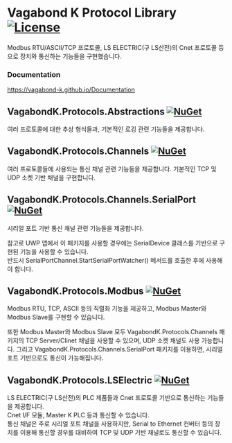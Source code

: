 # Vagabond K Protocol Library [![License](https://img.shields.io/badge/license-LGPL--2.1-blue.svg)](https://licenses.nuget.org/LGPL-2.1-only)   
Modbus RTU/ASCII/TCP 프로토콜, LS ELECTRIC(구 LS산전)의 Cnet 프로토콜 등으로 장치와 통신하는 기능들을 구현했습니다.

### Documentation
https://vagabond-k.github.io/Documentation

## VagabondK.Protocols.Abstractions [![NuGet](https://img.shields.io/nuget/v/VagabondK.Protocols.Abstractions.svg)](https://www.nuget.org/packages/VagabondK.Protocols.Abstractions/)   
여러 프로토콜에 대한 추상 형식들과, 기본적인 로깅 관련 기능들을 제공합니다.

## VagabondK.Protocols.Channels [![NuGet](https://img.shields.io/nuget/v/VagabondK.Protocols.Channels.svg)](https://www.nuget.org/packages/VagabondK.Protocols.Channels/)   
여러 프로토콜들에 사용되는 통신 채널 관련 기능들을 제공합니다. 기본적인 TCP 및 UDP 소켓 기반 채널을 구현합니다.

## VagabondK.Protocols.Channels.SerialPort [![NuGet](https://img.shields.io/nuget/v/VagabondK.Protocols.Channels.SerialPort.svg)](https://www.nuget.org/packages/VagabondK.Protocols.Channels.SerialPort/)   
시리얼 포트 기반 통신 채널 관련 기능들을 제공합니다.   

참고로 UWP 앱에서 이 패키지를 사용할 경우에는 SerialDevice 클래스를 기반으로 구현된 기능을 사용할 수 있습니다.   
반드시 SerialPortChannel.StartSerialPortWatcher() 메서드를 호출한 후에 사용해야 합니다.

## VagabondK.Protocols.Modbus [![NuGet](https://img.shields.io/nuget/v/VagabondK.Protocols.Modbus.svg)](https://www.nuget.org/packages/VagabondK.Protocols.Modbus/)   
Modbus RTU, TCP, ASCII 등의 직렬화 기능을 제공하고, Modbus Master와 Modbus Slave를 구현할 수 있습니다.   

또한 Modbus Master와 Modbus Slave 모두 VagabondK.Protocols.Channels 패키지의 TCP Server/Clinet 채널을 사용할 수 있으며, UDP 소켓 채널도 사용 가능합니다.
그리고 VagabondK.Protocols.Channels.SerialPort 패키지를 이용하면, 시리얼 포트 기반으로도 통신이 가능해집니다.

## VagabondK.Protocols.LSElectric [![NuGet](https://img.shields.io/nuget/v/VagabondK.Protocols.LSElectric.svg)](https://www.nuget.org/packages/VagabondK.Protocols.LSElectric/)   
LS ELECTRIC(구 LS산전)의 PLC 제품들과 Cnet 프로토콜 기반으로 통신하는 기능들을 제공합니다.   
Cnet I/F 모듈, Master K PLC 등과 통신할 수 있습니다.   
통신 채널은 주로 시리얼 포트 채널을 사용하지만, Serial to Ethernet 컨버터 등의 장치를 이용해 통신할 경우를 대비하여 TCP 및 UDP 기반 채널로도 통신할 수 있습니다.
